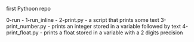 first Pythoon repo

0-run - 
1-run_inline -
2-print.py - a script that prints some text
3-print_number.py - prints an integer stored in a variable followed by text
4-print_float.py - prints a float stored in a variable with a 2 digits precision
